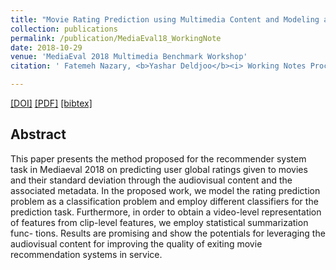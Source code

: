 ```yaml
---
title: "Movie Rating Prediction using Multimedia Content and Modeling as a Classification Problem"
collection: publications
permalink: /publication/MediaEval18_WorkingNote
date: 2018-10-29
venue: 'MediaEval 2018 Multimedia Benchmark Workshop'
citation: ' Fatemeh Nazary, <b>Yashar Deldjoo</b><i> Working Notes Proceedings of the MediaEval 2017 Workshop</i> <b>(MediaEval 2018)</b>.'

---
```


[[DOI]](https://www.computing.dcu.ie/~parora/mediaeval2018/) [[PDF]](https://yasdel.github.io/files/MediaEval2018_wn.pdf)  [[bibtex]](https://github.com/yasdel/yasdel.github.io/tree/master/_publications/MediaEval18_wn.bib)


## Abstract
This paper presents the method proposed for the recommender system task in Mediaeval 2018 on predicting user global ratings given to movies and their standard deviation through the audiovisual content and the associated metadata. In the proposed work, we model the rating prediction problem as a classification problem and employ different classifiers for the prediction task. Furthermore, in order to obtain a video-level representation of features from clip-level features, we employ statistical summarization func- tions. Results are promising and show the potentials for leveraging the audiovisual content for improving the quality of exiting movie recommendation systems in service.
